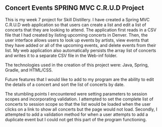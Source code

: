 ## Concert Events SPRING MVC C.R.U.D Project

This is my week 7 project for Skill Distillery. I have created a Spring MVC C.R.U.D web application so that users can create a list and edit a list of concerts that they are looking to attend. The application first reads in a CSV file that I had created by listing upcoming concerts in Denver. Then, the user interface allows users to look up events by artists, view events that they have added or all of the upcoming events, and delete events from their list. My web application also automatically persists the array list of concerts and writes it to a separate CSV file in the Web-inf folder. 

The technologies used in the creation of this project were: Java, Spring, Gradle, and HTML/CSS.

Future features that I would like to add to my program are the ability to edit the details of a concert and sort the list of concerts by date. 

The stumbling points I encountered were setting parameters to session scopes and incorporating validation. I attempted to set the complete list of concerts to session scope so that the list would be loaded when the user clicks on a link to show all concerts but the page would not load. Secondly, I attempted to add a validation method for when a user attempts to add a duplicate event but I could not get this part of the program functioning.
